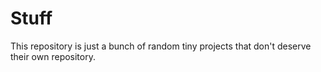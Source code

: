# Stuff

This repository is just a bunch of random tiny projects that don't deserve their own repository.
